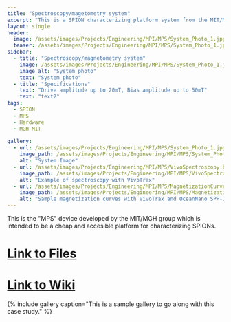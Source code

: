 ```yaml
---
title: "Spectroscopy/magetometry system"
excerpt: "This is a SPION characterizing platform system from the MIT/MGH group"
layout: single
header:
  image: /assets/images/Projects/Engineering/MPI/MPS/System_Photo_1.jpg
  teaser: /assets/images/Projects/Engineering/MPI/MPS/System_Photo_1.jpg
sidebar:
  - title: "Spectroscopy/magnetometry system"
    image: /assets/images/Projects/Engineering/MPI/MPS/System_Photo_1.jpg
    image_alt: "System photo"
    text: "System photo"
  - title: "Specifications"
    text: "Drive amplitude up to 20mT, Bias amplitude up to 50mT"
    text: "text2"
tags:
  - SPION
  - MPS
  - Hardware
  - MGH-MIT
    
gallery:
  - url: /assets/images/Projects/Engineering/MPI/MPS/System_Photo_1.jpg
    image_path: /assets/images/Projects/Engineering/MPI/MPS/System_Photo_1.jpg
    alt: "System Image"
  - url: /assets/images/Projects/Engineering/MPI/MPS/VivoSpectroscopy.bmp
    image_path: /assets/images/Projects/Engineering/MPI/MPS/VivoSpectroscopy.bmp
    alt: "Example of spectroscopy with VivoTrax"
  - url: /assets/images/Projects/Engineering/MPI/MPS/MagnetizationCurves.bmp
    image_path: /assets/images/Projects/Engineering/MPI/MPS/MagnetizationCurves.bmp
    alt: "Sample magnetization curves with VivoTrax and OceanNano SPP-25-25"
---
```


This is the "MPS" device developed by the MIT/MGH group which is intended to be a cheap and accesible platform for characterizing SPIONs. 
# [Link to Files](https://github.com/OS-MPI/MPS)
# [Link to Wiki](https://github.com/OS-MPI/MPS/wiki)
{% include gallery caption="This is a sample gallery to go along with this case study." %}
